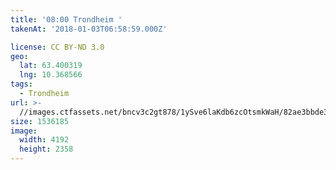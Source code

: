 ```yaml
---
title: '08:00 Trondheim '
takenAt: '2018-01-03T06:58:59.000Z'

license: CC BY-ND 3.0
geo:
  lat: 63.400319
  lng: 10.368566
tags:
  - Trondheim
url: >-
  //images.ctfassets.net/bncv3c2gt878/1ySve6laKdb6zcOtsmkWaH/82ae3bbde3a85321695478eb76f606a5/0800-trondheim_27688700159_o
size: 1536185
image:
  width: 4192
  height: 2358
---
```

